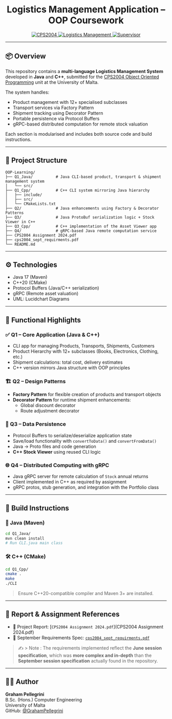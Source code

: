 <h1 align="center">Logistics Management Application – OOP Coursework</h1>

<p align="center">
  <a href="https://www.um.edu.mt/courses/studyunit/CPS2004">
    <img src="https://img.shields.io/badge/University%20of%20Malta-CPS2004-blue?style=for-the-badge" alt="CPS2004">
  </a>
  <a href="https://github.com/GrahamPellegrini/OOP-Learning">
    <img src="https://img.shields.io/badge/Project-Logistics%20Management-green?style=for-the-badge" alt="Logistics Management">
  </a>
  <a href="https://www.um.edu.mt/profile/markvella">
    <img src="https://img.shields.io/badge/Supervisor-Dr.%20Mark%20Vella-lightgrey?style=for-the-badge" alt="Supervisor">
  </a>
</p>

---

## 📦 Overview

This repository contains a **multi-language Logistics Management System** developed in **Java** and **C++**, submitted for the [CPS2004 Object Oriented Programming](https://www.um.edu.mt/courses/studyunit/CPS2004) unit at the University of Malta.

The system handles:
- Product management with 12+ specialised subclasses
- Transport services via Factory Pattern
- Shipment tracking using Decorator Pattern
- Portable persistence via Protocol Buffers
- gRPC-based distributed computation for remote stock valuation

Each section is modularised and includes both source code and build instructions.

---

## 📁 Project Structure

```
OOP-Learning/
├── Q1_Java/          # Java CLI-based product, transport & shipment management system
│   └── src/
├── Q1_Cpp/           # C++ CLI system mirroring Java hierarchy
│   ├── include/
│   ├── src/
│   └── CMakeLists.txt
├── Q2/               # Java enhancements using Factory & Decorator Patterns
├── Q3/               # Java ProtoBuf serialization logic + Stock Viewer in C++
├── Q3_Cpp/           # C++ implementation of the Asset Viewer app
├── Q4/               # gRPC-based Java remote computation service
├── CPS2004 Assignment 2024.pdf
├── cps2004_sept_requirments.pdf
└── README.md
```

---

## ⚙️ Technologies

- Java 17 (Maven)
- C++20 (CMake)
- Protocol Buffers (Java/C++ serialization)
- gRPC (Remote asset valuation)
- UML: Lucidchart Diagrams

---

## 🧠 Functional Highlights

### ✅ Q1 – Core Application (Java & C++)
- CLI app for managing Products, Transports, Shipments, Customers
- Product Hierarchy with 12+ subclasses (Books, Electronics, Clothing, etc.)
- Shipment calculations: total cost, delivery estimates
- C++ version mirrors Java structure with OOP principles

### 🏗️ Q2 – Design Patterns
- **Factory Pattern** for flexible creation of products and transport objects
- **Decorator Pattern** for runtime shipment enhancements:
  - Global discount decorator
  - Route adjustment decorator

### 📀 Q3 – Data Persistence
- Protocol Buffers to serialize/deserialize application state
- Save/load functionality with `convertToData()` and `convertFromData()`
- Java → Proto files and code generation
- **C++ Stock Viewer** using reused CLI logic

### 🌐 Q4 – Distributed Computing with gRPC
- Java gRPC server for remote calculation of `Stock` annual returns
- Client implemented in C++ as required by assignment
- gRPC protos, stub generation, and integration with the Portfolio class

---

## 🧪 Build Instructions

### 🧰 Java (Maven)
```bash
cd Q1_Java/
mvn clean install
# Run CLI.java main class
```

### 🛠️ C++ (CMake)
```bash
cd Q1_Cpp/
cmake .
make
./CLI
```

> Ensure C++20-compatible compiler and Maven 3+ are installed.

---

## 📜 Report & Assignment References

- 📄 Project Report: [`CPS2004 Assignment 2024.pdf`](CPS2004 Assignment 2024.pdf)
- 📄 September Requirements Spec: [`cps2004_sept_requirments.pdf`](cps2004_sept_requirments.pdf)

> ✍️ > Note : The requirements implemented reflect the **June session specification**, which was **more complex and in-depth** than the **September session specification** actually found in the repository.

---

## 👨‍💻 Author

**Graham Pellegrini**  
B.Sc. (Hons.) Computer Engineering  
University of Malta  
GitHub: [@GrahamPellegrini](https://github.com/GrahamPellegrini)
